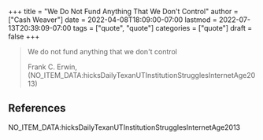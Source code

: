 +++
title = "We Do Not Fund Anything That We Don't Control"
author = ["Cash Weaver"]
date = 2022-04-08T18:09:00-07:00
lastmod = 2022-07-13T20:39:09-07:00
tags = ["quote", "quote"]
categories = ["quote"]
draft = false
+++

> We do not fund anything that we don't control
>
> Frank C. Erwin, (NO_ITEM_DATA:hicksDailyTexanUTInstitutionStrugglesInternetAge2013)

## References

<style>.csl-entry{text-indent: -1.5em; margin-left: 1.5em;}</style><div class="csl-bib-body">
  <div class="csl-entry">NO_ITEM_DATA:hicksDailyTexanUTInstitutionStrugglesInternetAge2013</div>
</div>
